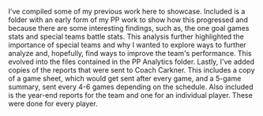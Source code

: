 I've compiled some of my previous work here to showcase. 
Included is a folder with an early form of my PP work to show how this progressed and because there are some interesting findings, such as, the one goal games stats and special teams battle stats. This analysis further highlighted the importance of special teams and why I wanted to explore ways to further analyze and, hopefully, find ways to improve the team's performance. 
This evolved into the files contained in the PP Analytics folder.
Lastly, I've added copies of the reports that were sent to Coach Carkner. This includes a copy of a game sheet, which would get sent after every game, and a 5-game summary, sent every 4-6 games depending on the schedule. Also included is the year-end reports for the team and one for an individual player. These were done for every player.
